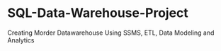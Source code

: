 # SQL-Data-Warehouse-Project
Creating Morder Datawarehouse Using SSMS, ETL, Data Modeling and Analytics
